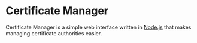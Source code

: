 # Certificate Manager
Certificate Manager is a simple web interface written in [Node.js](nodejs.org) that
makes managing certificate authorities easier.
